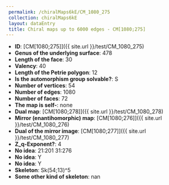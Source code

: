 ```yaml
--- 
 permalink: /chiralMaps6kE/CM_1080_275 
 collection: chiralMaps6kE
 layout: dataEntry
 title: Chiral maps up to 6000 edges - CM[1080;275]
---
```


- **ID**: [CM[1080;275]]({{ site.url }}/test/CM_1080_275)
- **Genus of the underlying surface**: 478
- **Length of the face**: 30
- **Valency**: 40
- **Length of the Petrie polygon**: 12
- **Is the automorphism group solvable?**: S
- **Number of vertices**: 54
- **Number of edges**: 1080
- **Number of faces**: 72
- **The map is self-**: none
- **Dual map**: [CM[1080;278]]({{ site.url }}/test/CM_1080_278)
- **Mirror (enantihomorphic) map**: [CM[1080;276]]({{ site.url }}/test/CM_1080_276)
- **Dual of the mirror image**: [CM[1080;277]]({{ site.url }}/test/CM_1080_277)
- **Z_q-Exponent?**: 4
- **No idea**:  21:201 31:276
- **No idea**: Y
- **No idea**: Y
- **Skeleton**: Sk(54;13)^5
- **Some other kind of skeleton**: nan
